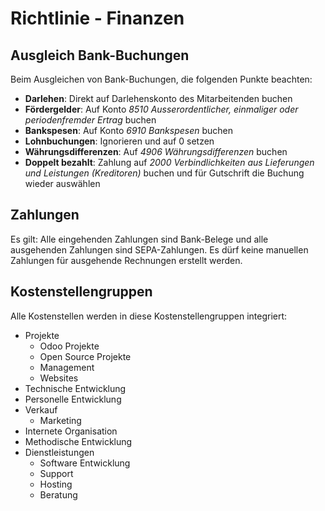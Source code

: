 # Richtlinie - Finanzen

## Ausgleich Bank-Buchungen

Beim Ausgleichen von Bank-Buchungen, die folgenden Punkte beachten:

* **Darlehen**: Direkt auf Darlehenskonto des Mitarbeitenden buchen
* **Fördergelder**: Auf Konto *8510 Ausserordentlicher, einmaliger oder periodenfremder Ertrag* buchen
* **Bankspesen**: Auf Konto *6910 Bankspesen* buchen
* **Lohnbuchungen**: Ignorieren und auf 0 setzen
* **Währungsdifferenzen**: Auf *4906 Währungsdifferenzen* buchen
* **Doppelt bezahlt**: Zahlung auf *2000 Verbindlichkeiten aus Lieferungen und Leistungen (Kreditoren)* buchen und für Gutschrift die Buchung wieder auswählen

## Zahlungen

Es gilt: Alle eingehenden Zahlungen sind Bank-Belege und alle ausgehenden Zahlungen sind SEPA-Zahlungen. Es dürf keine manuellen Zahlungen für ausgehende Rechnungen erstellt werden.

## Kostenstellengruppen

Alle Kostenstellen werden in diese Kostenstellengruppen integriert:

* Projekte
	* Odoo Projekte
	* Open Source Projekte
	* Management
	* Websites
* Technische Entwicklung
* Personelle Entwicklung
* Verkauf
	* Marketing
* Internete Organisation
* Methodische Entwicklung
* Dienstleistungen
	* Software Entwicklung
	* Support
	* Hosting
	* Beratung


